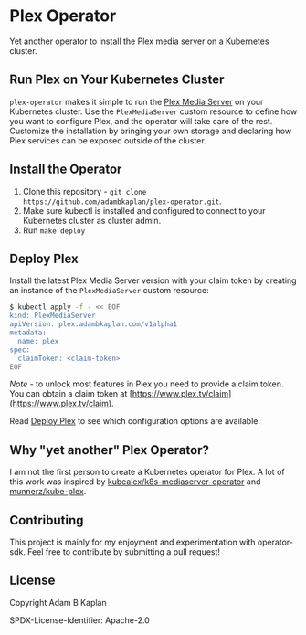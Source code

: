 # Plex Operator

Yet another operator to install the Plex media server on a Kubernetes cluster.

## Run Plex on Your Kubernetes Cluster

`plex-operator` makes it simple to run the [Plex Media Server](https://support.plex.tv/articles/categories/plex-media-server/) on your Kubernetes cluster.
Use the `PlexMediaServer` custom resource to define how you want to configure Plex, and the operator will take care of the rest.
Customize the installation by bringing your own storage and declaring how Plex services can be exposed outside of the cluster.

## Install the Operator

1. Clone this repository - `git clone https://github.com/adambkaplan/plex-operator.git`.
2. Make sure kubectl is installed and configured to connect to your Kubernetes cluster as cluster admin.
3. Run `make deploy`

## Deploy Plex

Install the latest Plex Media Server version with your claim token by creating an instance of the `PlexMediaServer` custom resource:

```bash
$ kubectl apply -f - << EOF
kind: PlexMediaServer
apiVersion: plex.adambkaplan.com/v1alpha1
metadata:
  name: plex
spec:
  claimToken: <claim-token>
EOF
```

*Note* - to unlock most features in Plex you need to provide a claim token.
You can obtain a claim token at [https://www.plex.tv/claim](https://www.plex.tv/claim).

Read [Deploy Plex](docs/deploy-plex.md) to see which configuration options are available.

## Why "yet another" Plex Operator?

I am not the first person to create a Kubernetes operator for Plex.
A lot of this work was inspired by [kubealex/k8s-mediaserver-operator](https://github.com/kubealex/k8s-mediaserver-operator) and [munnerz/kube-plex](https://github.com/munnerz/kube-plex).

## Contributing

This project is mainly for my enjoyment and experimentation with operator-sdk.
Feel free to contribute by submitting a pull request!

## License

Copyright Adam B Kaplan

SPDX-License-Identifier: Apache-2.0
